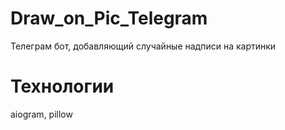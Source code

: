 # Draw_on_Pic_Telegram
Телеграм бот, добавляющий случайные надписи на картинки
# Технологии
aiogram, pillow
